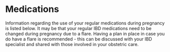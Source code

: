# Medications
Information regarding the use of your regular medications during pregnancy is listed below.
It may be that your regular IBD medications need to be changed during pregnancy due to a flare. Having a plan in place in case you do have a flare is recommended - this can be discussed with your IBD specialist and shared with those involved in your obstetric care. 
